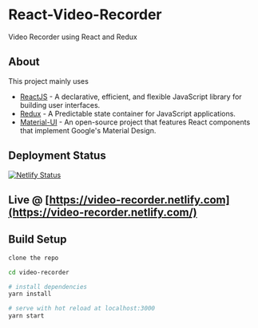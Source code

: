 # React-Video-Recorder
Video Recorder using React and Redux

## About

This project mainly uses

* [ReactJS](https://reactjs.org/) - A declarative, efficient, and flexible JavaScript library for building user interfaces.
* [Redux](http://redux.js.org) - A Predictable state container for JavaScript applications.
* [Material-UI](https://material-ui.com) - An open-source project that features React components that implement Google's Material Design.

## Deployment Status
[![Netlify Status](https://api.netlify.com/api/v1/badges/380ae031-b97e-4326-93e9-9b5217c4d7d4/deploy-status)](https://app.netlify.com/sites/video-recorder/deploys)

## Live @ [https://video-recorder.netlify.com](https://video-recorder.netlify.com/)

## Build Setup

``` bash
clone the repo

cd video-recorder

# install dependencies
yarn install

# serve with hot reload at localhost:3000
yarn start

```



